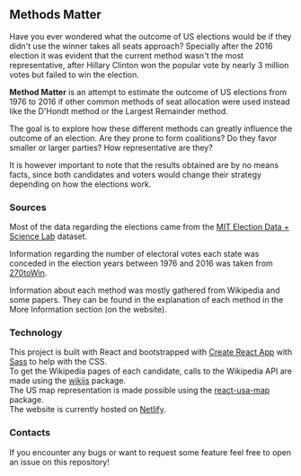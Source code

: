## Methods Matter

Have you ever wondered what the outcome of US elections would be if they didn't use the winner takes all seats approach? Specially after the 2016 election it was evident that the current method wasn't the most representative, after Hillary Clinton won the popular vote by nearly 3 million votes but failed to win the election.

**Method Matter** is an attempt to estimate the outcome of US elections from 1976 to 2016 if other common methods of seat allocation were used instead like the D'Hondt method or the Largest Remainder method. 

The goal is to explore how these different methods can greatly influence the outcome of an election. Are they prone to form coalitions? Do they favor smaller or larger parties? How representative are they?  

It is however important to note that the results obtained are by no means facts, since both candidates and voters would change their strategy depending on how the elections work.
  
### Sources

Most of the data regarding the elections came from the [MIT Election Data + Science Lab](https://dataverse.harvard.edu/dataset.xhtml?persistentId=doi:10.7910/DVN/42MVDX) dataset.

Information regarding the number of electoral votes each state was conceded in the election years between 1976 and 2016 was taken from [270toWin](https://www.270towin.com/state-electoral-vote-history/).

Information about each method was mostly gathered from Wikipedia and some papers. They can be found in the explanation of each method in the More Information section (on the website).

### Technology

This project is built with React and bootstrapped with [Create React App](https://github.com/facebook/create-react-app) with [Sass](https://sass-lang.com/) to help with the CSS.  
To get the Wikipedia pages of each candidate, calls to the Wikipedia API are made using the [wikijs](https://github.com/dijs/wiki) package.  
The US map representation is made possible using the [react-usa-map](https://github.com/gabidavila/react-usa-map) package.  
The website is currently hosted on [Netlify](https://www.netlify.com).

### Contacts

If you encounter any bugs or want to request some feature feel free to open an issue on this repository!